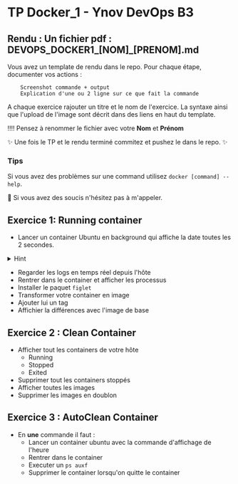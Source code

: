 # TP Docker_1 - Ynov DevOps B3


## **Rendu :** Un fichier pdf : DEVOPS_DOCKER1_[NOM]\_[PRENOM].md

Vous avez un template de rendu dans le repo. 
Pour chaque étape, documenter vos actions : 

        Screenshot commande + output
        Explication d'une ou 2 ligne sur ce que fait la commande
        
A chaque exercice rajouter un titre et le nom de l'exercice. La syntaxe ainsi que l'upload de l'image sont décrit dans des liens en haut du template.

:bangbang::bangbang: Pensez à renommer le fichier avec votre **Nom** et **Prénom**

:sparkles: Une fois le TP et le rendu terminé commitez et pushez le dans le repo. :sparkles:
  
### Tips   
Si vous avez des problèmes sur une command utilisez `docker [command] --help`.

:raising_hand: Si vous avez des soucis n'hésitez pas à m'appeler. 
 
## Exercice 1: Running container

- Lancer un container Ubuntu en background qui affiche la date toutes les 2 secondes.

<details>
  <summary>Hint</summary>
  
  
  ```bash
  while true; do date; sleep 2; done
  ```
  
</details>

- Regarder les logs en temps réel depuis l'hôte
- Rentrer dans le container et afficher les processus
- Installer le paquet `figlet`
- Transformer votre container en image
- Ajouter lui un tag
- Affichier la différences avec l'image de base

## Exercice 2 : Clean Container

- Afficher tout les containers de votre hôte
  - Running
  - Stopped
  - Exited
- Supprimer tout les containers stoppés
- Afficher toutes les images
- Supprimer les images en doublon



## Exercice 3 : AutoClean Container

- En **une** commande il faut : 
  - Lancer un container ubuntu avec la commande d'affichage de l'heure 
  - Rentrer dans le container
  - Executer un `ps auxf`
  - Supprimer le container lorsqu'on quitte le container

